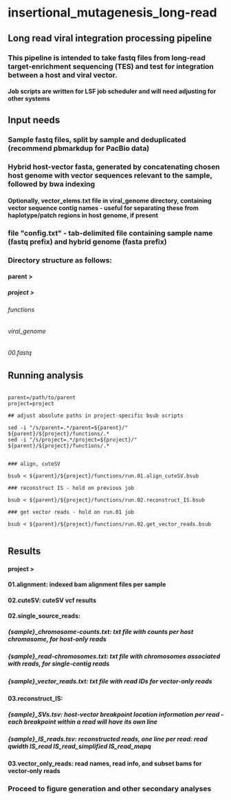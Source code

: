 # insertional\_mutagenesis\_long-read

## Long read viral integration processing pipeline
### This pipeline is intended to take fastq files from long-read target-enrichment sequencing (TES) and test for integration between a host and viral vector.
#### Job scripts are written for LSF job scheduler and will need adjusting for other systems

## Input needs

### Sample fastq files, split by sample and deduplicated (recommend pbmarkdup for PacBio data)
### Hybrid host-vector fasta, generated by concatenating chosen host genome with vector sequences relevant to the sample, followed by bwa indexing
#### Optionally, vector\_elems.txt file in viral\_genome directory, containing vector sequence contig names - useful for separating these from haplotype/patch regions in host genome, if present
### file "config.txt" - tab-delimited file containing sample name (fastq prefix) and hybrid genome (fasta prefix)
### Directory structure as follows:
#### parent >
##### 	project >
######		functions
######		viral\_genome
######		00.fastq

## Running analysis
```{bash}

parent=/path/to/parent
project=project

## adjust absolute paths in project-specific bsub scripts

sed -i "/s/parent=.*/parent=${parent}/" ${parent}/${project}/functions/.*
sed -i "/s/project=.*/project=${project}/" ${parent}/${project}/functions/.*


### align, cuteSV

bsub < ${parent}/${project}/functions/run.01.align_cuteSV.bsub

### reconstruct IS - hold on previous job

bsub < ${parent}/${project}/functions/run.02.reconstruct_IS.bsub

### get vector reads - hold on run.01 job

bsub < ${parent}/${project}/functions/run.02.get_vector_reads.bsub


```

## Results

#### project >
####	01.alignment: indexed bam alignment files per sample
####	02.cuteSV: cuteSV vcf results
####	02.single\_source\_reads:
#####		{sample}\_chromosome-counts.txt: txt file with counts per host chromosome, for host-only reads
#####		{sample}\_read-chromosomes.txt: txt file with chromosomes associated with reads, for single-contig reads
#####		{sample}\_vector\_reads.txt: txt file with read IDs for vector-only reads
####	03.reconstruct\_IS:
#####		{sample}\_SVs.tsv: host-vector breakpoint location information per read - each breakpoint within a read will have its own line
#####		{sample}\_IS\_reads.tsv: reconstructed reads, one line per read: read	qwidth	IS\_read	IS\_read\_simplified	IS\_read\_mapq
####	03.vector\_only\_reads: read names, read info, and subset bams for vector-only reads

### Proceed to figure generation and other secondary analyses

